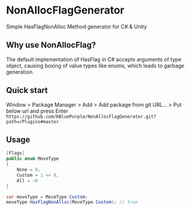 # NonAllocFlagGenerator
Simple HasFlagNonAlloc Method generator for C# & Unity

## Why use NonAllocFlag?
The default implementation of HasFlag in C# accepts arguments of type object, causing boxing of value types like enums, which leads to garbage generation.

## Quick start
Window > Package Manager > Add > Add package from git URL... > Put below url and press Enter  
`https://github.com/KBluePurple/NonAllocFlagGenerator.git?path=/Plugins#master`

## Usage
```cs
[Flags]
public enum MoveType
{
    None = 0,
    Custom = 1 << 0,
    All = ~0
}
```
```cs
var moveType = MoveType.Custom;
moveType.HasFlagNonAlloc(MoveType.Custom); // true
```
